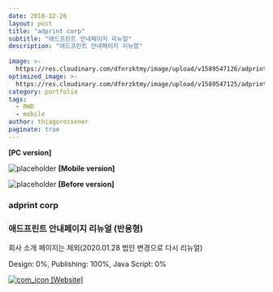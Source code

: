 ```yaml
---
date: 2018-12-26
layout: post
title: "adprint corp"
subtitle: "애드프린트 안내페이지 리뉴얼"
description: "애드프린트 안내페이지 리뉴얼"
  
image: >-
  https://res.cloudinary.com/dfnrzktmy/image/upload/v1589547126/adprint-corp-768x1038_omache.png
optimized_image: >-
  https://res.cloudinary.com/dfnrzktmy/image/upload/v1589547125/adprint-corp-_sum-400x260_bvujds.png
category: portfolio
tags: 
  - RWD
  - mobile
author: thiagorossener
paginate: true
---
```

<strong>[PC version]</strong>

![placeholder](https://res.cloudinary.com/dfnrzktmy/image/upload/v1589547126/adprint-corp-_rwd-400x866_xtxjaj.png "adprint corp Mobile image")
<strong>[Mobile version]</strong>

![placeholder](https://res.cloudinary.com/dfnrzktmy/image/upload/v1589547767/adprint-corp-_%EC%88%98%EC%A0%95%EC%A0%84-768x923_l87brz.png "adprint corp before image")
<strong>[Before version]</strong>

### adprint corp

### 애드프린트 안내페이지 리뉴얼 (반응형)
회사 소개 페이지는 제외(2020.01.28 법인 변경으로 다시 리뉴얼)

Design: 0%, Publishing: 100%, Java Script: 0%

<a href="https://www.adprint.jp/ui/corp/office.html" target="_blank">
<img src="https://res.cloudinary.com/dfnrzktmy/image/upload/v1586177444/com_icon-150x129_r9kppl.png" alt="com_icon" class="site_icon">
[Website]
</a>